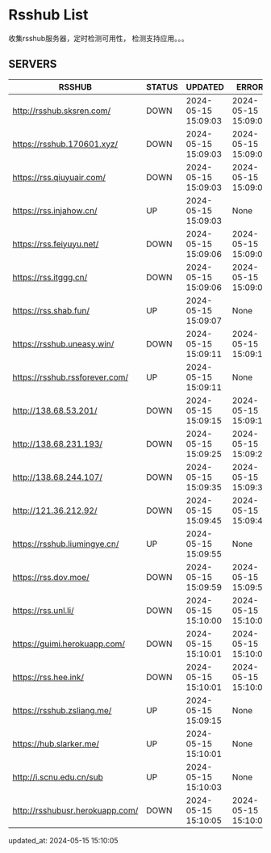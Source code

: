 # Rsshub List

收集rsshub服务器，定时检测可用性， 检测支持应用。。。


## SERVERS

|  RSSHUB   | STATUS  | UPDATED  | ERROR  | TWITTER |  
|  ----  | ----  | ----  | ----  | ---- |  
| http://rsshub.sksren.com/ | DOWN | 2024-05-15 15:09:03 | 2024-05-15 15:09:03 |  
| https://rsshub.170601.xyz/ | DOWN | 2024-05-15 15:09:03 | 2024-05-15 15:09:03 |  
| https://rss.qiuyuair.com/ | DOWN | 2024-05-15 15:09:03 | 2024-05-15 15:09:03 |  
| https://rss.injahow.cn/ | UP | 2024-05-15 15:09:03 | None ||  
| https://rss.feiyuyu.net/ | DOWN | 2024-05-15 15:09:06 | 2024-05-15 15:09:06 |  
| https://rss.itggg.cn/ | DOWN | 2024-05-15 15:09:06 | 2024-05-15 15:09:06 |  
| https://rss.shab.fun/ | UP | 2024-05-15 15:09:07 | None ||  
| https://rsshub.uneasy.win/ | DOWN | 2024-05-15 15:09:11 | 2024-05-15 15:09:11 |  
| https://rsshub.rssforever.com/ | UP | 2024-05-15 15:09:11 | None ||  
| http://138.68.53.201/ | DOWN | 2024-05-15 15:09:15 | 2024-05-15 15:09:15 |  
| http://138.68.231.193/ | DOWN | 2024-05-15 15:09:25 | 2024-05-15 15:09:25 |  
| http://138.68.244.107/ | DOWN | 2024-05-15 15:09:35 | 2024-05-15 15:09:35 |  
| http://121.36.212.92/ | DOWN | 2024-05-15 15:09:45 | 2024-05-15 15:09:45 |  
| https://rsshub.liumingye.cn/ | UP | 2024-05-15 15:09:55 | None ||  
| https://rss.dov.moe/ | DOWN | 2024-05-15 15:09:59 | 2024-05-15 15:09:59 |  
| https://rss.unl.li/ | DOWN | 2024-05-15 15:10:00 | 2024-05-15 15:10:00 |  
| https://guimi.herokuapp.com/ | DOWN | 2024-05-15 15:10:01 | 2024-05-15 15:10:01 |  
| https://rss.hee.ink/ | DOWN | 2024-05-15 15:10:01 | 2024-05-15 15:10:01 |  
| https://rsshub.zsliang.me/ | UP | 2024-05-15 15:09:15 | None |OK|  
| https://hub.slarker.me/ | UP | 2024-05-15 15:10:01 | None ||  
| http://i.scnu.edu.cn/sub | UP | 2024-05-15 15:10:03 | None ||  
| http://rsshubusr.herokuapp.com/ | DOWN | 2024-05-15 15:10:05 | 2024-05-15 15:10:05 |  
  

updated_at: 2024-05-15 15:10:05  
